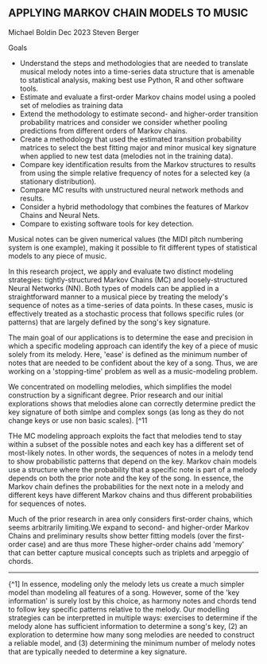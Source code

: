 ## APPLYING MARKOV CHAIN MODELS TO MUSIC

  Michael Boldin   Dec 2023 
  Steven Berger

Goals
* Understand the steps and methodologies that are needed to translate musical melody notes into a time-series data structure that is amenable to statistical analysis, making best use Python, R and other software tools.
* Estimate and evaluate a first-order Markov chains model using a pooled set of melodies as training data
* Extend the methodology to estimate second- and higher-order transition probability matrices and consider we consider whether pooling predictions from different orders of Markov chains.
* Create a methodology that used the estimated transition probability matrices to select
	the best fitting major and minor musical key signature when applied to new test data
	(melodies not in the training data).
* Compare key identification results from the Markov structures to results from using
	the simple relative frequency of notes for a selected key (a stationary distribution).
* Compare MC results with unstructured neural network methods and results.
* Consider a hybrid methodology that combines the features of Markov Chains and Neural Nets.
* Compare to existing software tools for key detection.

Musical notes can be given numerical values (the MIDI pitch numbering system is one example), making it possible to fit different types of statistical models to any piece of music. 

In this research project, we apply and evaluate two distinct modeling strategies: tightly-structured Markov Chains (MC) and loosely-structured Neural Networks (NN). Both types of models can be applied in a straightforward manner to a musical piece by treating the melody's sequence of notes as a time-series of data points. In these cases, music is effectively treated
as a stochastic process that follows specific rules (or patterns) that are largely defined by the song's key signature.

The main goal of our applications is to determine the ease and precision in which a specific modeling approach can identify the key of a piece of music solely from its melody. Here, 'ease' is defined as the minimum number of notes that are
needed to be confident about the key of a song. Thus, we are working on a 'stopping-time' problem as well as a music-modeling problem.
   
We concentrated on modelling melodies, which simplifies the model construction by a significant degree. Prior research and our initial explorations shows that melodies alone can correctly determine predict the key signature of both simlpe and complex songs (as long as they do not change keys or use non basic scales). [^11

THe MC modeling approach exploits the fact that melodies tend to stay within a subset of the possible notes and each key has a different set of most-likely notes. In other words, the sequences of notes in a melody tend to show
probabilistic patterns that depend on the key. Markov chain models use a structure where
the probability that a specific note is part of a melody depends on both the prior note and
the key of the song. In essence, the Markov chain defines the probabilities for the next note
in a melody and different keys have different Markov chains and thus different probabilities
for sequences of notes.

Much of the prior research in area only considers first-order chains, which seems arbitrarily limiting.We expand to second- and  higher-order  Markov Chains and preliminary results show better fitting models (over the first-order case) 
and are thus more These higher-order chains add 'memory' that can better capture musical concepts such as triplets and arpeggio of chords. 

-----------------
{^1] In essence, modeling only the melody lets us create a much simpler model than modeling all features of a song. However, some of the 'key information' is surely lost by this choice, as harmony notes and chords tend to follow key specific patterns relative to the melody. Our modelling strategies can be interpretted in multiple ways: exercises to determine if the melody alone has sufficient information to determine a song's key, (2) an exploration to determine how many song melodies are needed to construct a reliable model, and (3) determining the minimum number of melody notes that are typically needed to determine a key signature.

